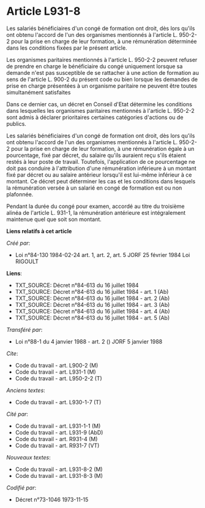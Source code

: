 # Article L931-8

Les salariés bénéficiaires d'un congé de formation ont droit, dès lors qu'ils ont obtenu l'accord de l'un des organismes
mentionnés à l'article L. 950-2-2 pour la prise en charge de leur formation, à une rémunération déterminée dans les
conditions fixées par le présent article.

Les organismes paritaires mentionnés à l'article L. 950-2-2 peuvent refuser de prendre en charge le bénéficiaire du congé
uniquement lorsque sa demande n'est pas susceptible de se rattacher à une action de formation au sens de l'article L. 900-2
du présent code ou bien lorsque les demandes de prise en charge présentées à un organisme paritaire ne peuvent être toutes
simultanément satisfaites

Dans ce dernier cas, un décret en Conseil d'Etat détermine les conditions dans lesquelles les organismes paritaires
mentionnés à l'article L. 950-2-2 sont admis à déclarer prioritaires certaines catégories d'actions ou de publics.

Les salariés bénéficiaires d'un congé de formation ont droit, dès lors qu'ils ont obtenu l'accord de l'un des organismes
mentionnés à l'article L. 950-2-2 pour la prise en charge de leur formation, à une rémunération égale à un pourcentage, fixé
par décret, du salaire qu'ils auraient reçu s'ils étaient restés à leur poste de travail. Toutefois, l'application de ce
pourcentage ne doit pas conduire à l'attribution d'une rémunération inférieure à un montant fixé par décret ou au salaire
antérieur lorsqu'il est lui-même inférieur à ce montant. Ce décret peut déterminer les cas et les conditions dans lesquels la
rémunération versée à un salarié en congé de formation est ou non plafonnée.

Pendant la durée du congé pour examen, accordé au titre du troisième alinéa de l'article L. 931-1, la rémunération antérieure
est intégralement maintenue quel que soit son montant.

**Liens relatifs à cet article**

_Créé par_:

  - Loi n°84-130 1984-02-24 art. 1, art. 2, art. 5 JORF 25 février 1984 Loi RIGOULT

**Liens**:

  - TXT_SOURCE: Décret n°84-613 du 16 juillet 1984
  - TXT_SOURCE: Décret n°84-613 du 16 juillet 1984 - art. 1 (Ab)
  - TXT_SOURCE: Décret n°84-613 du 16 juillet 1984 - art. 2 (Ab)
  - TXT_SOURCE: Décret n°84-613 du 16 juillet 1984 - art. 3 (Ab)
  - TXT_SOURCE: Décret n°84-613 du 16 juillet 1984 - art. 4 (Ab)
  - TXT_SOURCE: Décret n°84-613 du 16 juillet 1984 - art. 5 (Ab)

_Transféré par_:

  - Loi n°88-1 du 4 janvier 1988 - art. 2 () JORF 5 janvier 1988

_Cite_:

  - Code du travail - art. L900-2 (M)
  - Code du travail - art. L931-1 (M)
  - Code du travail - art. L950-2-2 (T)

_Anciens textes_:

  - Code du travail - art. L930-1-7 (T)

_Cité par_:

  - Code du travail - art. L931-1-1 (M)
  - Code du travail - art. L931-9 (AbD)
  - Code du travail - art. R931-4 (M)
  - Code du travail - art. R931-7 (VT)

_Nouveaux textes_:

  - Code du travail - art. L931-8-2 (M)
  - Code du travail - art. L931-8-3 (M)

_Codifié par_:

  - Décret n°73-1046 1973-11-15
